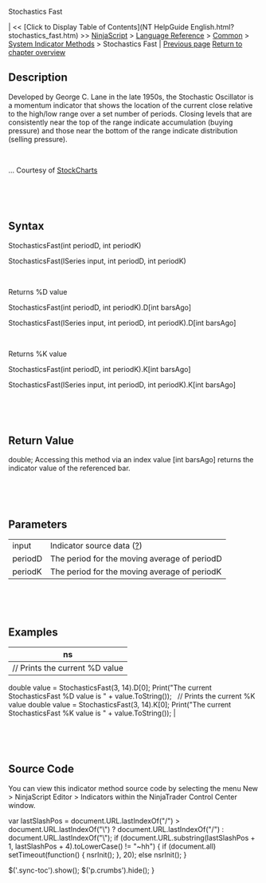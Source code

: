 ﻿










 


Stochastics Fast







| &lt;&lt; [Click to Display Table of Contents](NT HelpGuide English.html?stochastics_fast.htm) &gt;&gt;
 [NinjaScript](ninjascript.htm) &gt; [Language Reference](language_reference_wip.htm) &gt; [Common](common.htm) &gt; [System Indicator Methods](indicators.htm) &gt;
Stochastics Fast | [Previous page](stochastics.htm)
[Return to chapter overview](indicators.htm)










Description
-----------


Developed by George C. Lane in the late 1950s, the Stochastic Oscillator is a momentum indicator that shows the location of the current close relative to the high/low range over a set number of periods. Closing levels that are consistently near the top of the range indicate accumulation (buying pressure) and those near the bottom of the range indicate distribution (selling pressure). 


 


... Courtesy of [StockCharts](http://stockcharts.com/school/doku.php?id=chart_school:technical_indicators:stochastic_oscillator_fast_slow_and_full)


 


 


Syntax
------


StochasticsFast(int periodD, int periodK)  

StochasticsFast(ISeries<double> input, int periodD, int periodK)


 


Returns %D value  

StochasticsFast(int periodD, int periodK).D[int barsAgo]  

StochasticsFast(ISeries<double> input, int periodD, int periodK).D[int barsAgo]


 


Returns %K value  

StochasticsFast(int periodD, int periodK).K[int barsAgo]  

StochasticsFast(ISeries<double> input, int periodD, int periodK).K[int barsAgo]


 


 


Return Value
------------


double; Accessing this method via an index value [int barsAgo] returns the indicator value of the referenced bar.


 


 


Parameters
----------




|  |  |
| --- | --- |
| input | Indicator source data ([?](valid_input_data_for_indicator.htm)) |
| periodD | The period for the moving average of periodD |
| periodK | The period for the moving average of periodK |



 


 


Examples
--------




| ns |
| --- |
| // Prints the current %D value
double value = StochasticsFast(3, 14).D[0];
Print("The current StochasticsFast %D value is " + value.ToString());
 
// Prints the current %K value
double value = StochasticsFast(3, 14).K[0];
Print("The current StochasticsFast %K value is " + value.ToString()); |



 


 


Source Code
-----------


You can view this indicator method source code by selecting the menu New &gt; NinjaScript Editor &gt; Indicators within the NinjaTrader Control Center window.





 
 var lastSlashPos = document.URL.lastIndexOf("/") &gt; document.URL.lastIndexOf("\\") ? document.URL.lastIndexOf("/") : document.URL.lastIndexOf("\\");
 if (document.URL.substring(lastSlashPos + 1, lastSlashPos + 4).toLowerCase() != "~hh") {
 if (document.all) setTimeout(function() {
 nsrInit();
 }, 20);
 else nsrInit();
 }
 
 
 $('.sync-toc').show();
 $('p.crumbs').hide();
 }
 
 
 



</double></double></double>